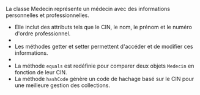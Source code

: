 La classe Medecin représente un médecin avec des informations personnelles et professionnelles.
* Elle inclut des attributs tels que le CIN, le nom, le prénom et le numéro d'ordre professionnel.
*
* Les méthodes getter et setter permettent d'accéder et de modifier ces informations.
*
* La méthode `equals` est redéfinie pour comparer deux objets `Medecin` en fonction de leur CIN.
* La méthode `hashCode` génère un code de hachage basé sur le CIN pour une meilleure gestion des collections.